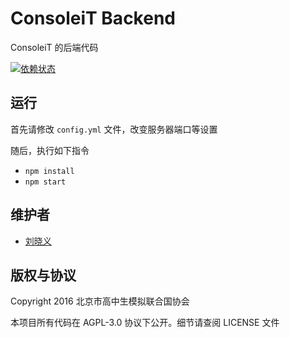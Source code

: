 # ConsoleiT Backend
ConsoleiT 的后端代码

[![依赖状态](https://david-dm.org/CircuitCoder/ConsoleiT-Backend.svg)](https://david-dm.org/CircuitCoder/ConsoleiT-Backend)

## 运行
首先请修改 `config.yml` 文件，改变服务器端口等设置

随后，执行如下指令

* `npm install`
* `npm start`

## 维护者
- [刘晓义](mailto:circuitcoder0@gmail.com)

## 版权与协议
Copyright 2016 北京市高中生模拟联合国协会

本项目所有代码在 AGPL-3.0 协议下公开。细节请查阅 LICENSE 文件
